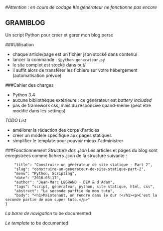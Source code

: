 #*Attention : en cours de codage*
#*le générateur ne fonctionne pas encore*

## GRAMIBLOG
Un script Python pour créer et gérer mon blog perso

###Utilisation
- chaque article/page est un fichier json stocké dans contenu/ 
- lancer la commande : ```$python generateur.py```
- le site complet est stocké dans out/
- il suffit alors de transférer les fichiers sur votre hébergement (automatisation prévue)

###Cahier des charges
- Python 3.4
- aucune bibliothèque extérieure : ce générateur est *battery included*
- pas de framework css, mais du responsive quand-même (peut être modifié dans les settings)

*TODO List*
- améliorer la rédaction des corps d'articles
- créer un modèle spécifique aux pages statiques
- simplifier le template pour pouvoir mieux l'administrer

###Fonctionnement
*Structure des .json*
Les articles et pages du blog sont enregistrées comme fichiers .json de la structure suivante :
```{
	"title": "Construire un générateur de site statique - Part 2",
	"slug": "construire-un-generateur-de-site-statique-part-2",
	"menu": "Python, Scripting",
	"date": "2016-05-17",
	"author": "Jean-Marc LEGRAND - DEV & d'Adam",
	"tags": "script, générateur, python, site statique, html, css",
	"abstract": "La seconde parftie de mon tuto",
	"body": "<h1>Maintenant, on rendre dans le dur !</h1><p>C'est la seconde partie de mon super tuto.</p>"
}
```
*La barre de navigation*
to be documented

*Le template*
to be documented
